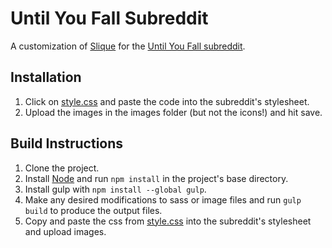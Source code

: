 # Until You Fall Subreddit #

A customization of [Slique](https://reddit.com/r/slique) for
the [Until You Fall subreddit](https://reddit.com/r/UntilYouFall).

## Installation ##
1. Click on [style.css](https://raw.githubusercontent.com/JoeyZio/UntilYouFall-Subreddit/master/style.css) and paste the code into the subreddit's stylesheet.
2. Upload the images in the images folder (but not the icons!) and hit save.

## Build Instructions ##

1. Clone the project.
2. Install [Node](https://nodejs.org/en/) and run `npm install` in the project's base directory.
3. Install gulp with `npm install --global gulp`.
4. Make any desired modifications to sass or image files and run `gulp build` to produce the output files.
5. Copy and paste the css from [style.css](https://raw.githubusercontent.com/JoeyZio/UntilYouFall-Subreddit/master/style.css) into the subreddit's stylesheet and upload images.